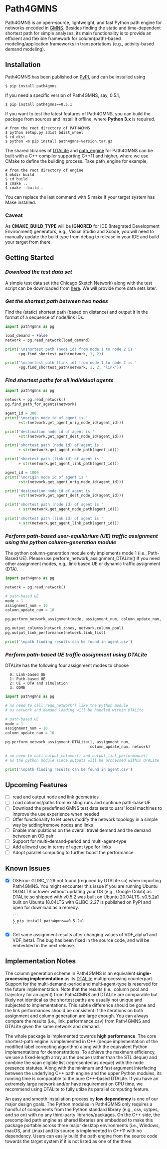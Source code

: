 # Path4GMNS

Path4GMNS is an open-source, lightweight, and fast Python path engine for networks encoded in [GMNS](https://github.com/zephyr-data-specs/GMNS). Besides finding the static and time-dependent shortest path for simple analyses, its main functionality is to provide an efficient and flexible framework for column(path)-based modeling/application frameworks in transportations (e.g., activity-based demand modeling).

## Installation
Path4GMNS has been published on [PyPI](https://pypi.org/project/path4gmns/), and can be installed using
```
$ pip install path4gmns
```
If you need a specific version of Path4GMNS, say, 0.5.1,
```
$ pip install path4gmns==0.5.1
```
If you want to test the latest features of Path4GMNS, you can build the package from sources and install it offline, where **Python 3.x** is required.
```
# from the root directory of PATH4GMNS
$ python setup.py sdist bdist_wheel
$ cd dist
$ python -m pip install path4gmns-version.tar.gz
``` 
The shared libraries of [DTALite](https://github.com/jdlph/DTALite/tree/main/src_cpp) and [path_engine](https://github.com/jdlph/Path4GMNS/tree/master/engine) for Path4GMNS can be built with a C++ compiler supporting C++11 and higher, where we use CMake to define the building process. Take path_engine for example,
```
# from the root directory of engine
$ mkdir build
$ cd build
$ cmake ..
$ cmake --build .
```
You can replace the last command with $ make if your target system has Make installed.
### Caveat
As **CMAKE_BUILD_TYPE** will be **IGNORED** for IDE (Integrated Development Environment) generators, e.g., Visual Studio and Xcode, you will need to manually update the build type from debug to release in your IDE and build your target from there.

## Getting Started
### *Download the test data set*
A simple test data set (the Chicago Sketch Network) along with the test script can be downloaded from [here](https://github.com/jdlph/Path4GMNS/tree/master/tests). We will provide more data sets later.
### *Get the shortest path between two nodes*
Find the (static) shortest path (based on distance) and output it in the format of a sequence of node/link IDs.
```python
import path4gmns as pg

load_demand = False
network = pg.read_network(load_demand)

print('\nshortest path (node id) from node 1 to node 2 is '
      +pg.find_shortest_path(network, 1, 2))

print('\nshortest path (link id) from node 1 to node 2 is '
      +pg.find_shortest_path(network, 1, 2, 'link'))
```

### *Find shortest paths for all individual agents*
```python
import path4gmns as pg

network = pg.read_network()
pg.find_path_for_agents(network)

agent_id = 300
print('\norigin node id of agent is '
      +str(network.get_agent_orig_node_id(agent_id)))

print('destination node id of agent is '
      +str(network.get_agent_dest_node_id(agent_id)))

print('shortest path (node id) of agent is ' 
      + str(network.get_agent_node_path(agent_id)))

print('shortest path (link id) of agent is ' 
      + str(network.get_agent_link_path(agent_id)))

agent_id = 1000
print('\norigin node id of agent is '
      +str(network.get_agent_orig_node_id(agent_id)))

print('destination node id of agent is '
      +str(network.get_agent_dest_node_id(agent_id)))

print('shortest path (node id) of agent is ' 
      + str(network.get_agent_node_path(agent_id)))
      
print('shortest path (link id) of agent is ' 
      + str(network.get_agent_link_path(agent_id)))
```

### *Perform path-based user-equilibrium (UE) traffic assignment using the python column-generation module*
The python column-generation module only implements mode 1 (i.e., Path-Based UE). Please use perform_network_assignment_DTALite() If you need other assignment modes, e.g., link-based UE or dynamic traffic assignment (DTA). 

```python
import path4gmns as pg

network = pg.read_network()

# path-based UE
mode = 1
assignment_num = 10
column_update_num = 10

pg.perform_network_assignment(mode, assignment_num, column_update_num, network)

pg.output_columns(network.zones, network.column_pool)
pg.output_link_performance(network.link_list)

print('\npath finding results can be found in agent.csv')
```

### *Perform path-based UE traffic assignment using DTALite*
DTALite has the following four assignment modes to choose

      0: Link-based UE
      1: Path-based UE 
      2: UE + DTA and simulation
      3: ODME

```python
import path4gmns as pg

# no need to call read_network() like the python module
# as network and demand loading will be handled within DTALite

# path-based UE
mode = 1
assignment_num = 10
column_update_num = 10

pg.perform_network_assignment_DTALite(1, assignment_num,
                                      column_update_num, network)

# no need to call output_columns() and output_link_performance() 
# as the python module since outputs will be processed within DTALite

print('\npath finding results can be found in agent.csv')
```

## Upcoming Features
- [ ] read and output node and link geometries
- [ ] Load columns/paths from existing runs and continue path-base UE
- [ ] Download the predefined GMNS test data sets to usrs' local machines to improve the use experience when needed
- [ ] Offer functionality to let users modify the network topology in a simple way by adding/remove nodes and links
- [ ] Enable manipulations on the overall travel demand and the demand between an OD pair
- [ ] Support for multi-demand-period and multi-agent-type
- [ ] Add allowed use in terms of agent type for links 
- [ ] Adopt parallel computing to further boost the performance

## Known Issues
- [x] OSError: GLIBC_2.29 not found (required by DTALite.so) when importing Path4GMNS. You might encounter this issue if you are running Ubuntu 18.04LTS or lower without updating your OS (e.g., Google Colab) as DTALite.so shipped with v0.5.2 was built on Ubuntu 20.04LTS. [v0.5.2a1](https://pypi.org/project/path4gmns/0.5.2a1/) built on Ubuntu 18.04LTS with GLIBC_2.27 is published on PyPI and open for download as a remedy.

      ```
      $ pip install path4gmns==0.5.2a1
      ```

- [x] Get same assignment results after changing values of VDF_alpha1 and VDF_beta1. The bug has been fixed in the source code, and will be embedded in the next release.

##  Implementation Notes

The column generation scheme in Path4GMNS is an equivalent **single-processing implementation** as its [DTALite](https://github.com/jdlph/DTALite/tree/main/src_cpp) multiprocessing counterpart. Support for the multi-demand-period and multi-agent-type is reserved for the future implementation. Note that the results (i.e., column pool and trajectory for an agent) from Path4GMNS and DTALite are comparable but likely not identical as the shortest paths are usually not unique and subjected to implementations. This subtle difference should be gone and the link performances should be consistent if the iterations on both assignment and column generation are large enough. You can always compare the results (i.e., link_performance.csv) from Path4GMNS and DTALite given the same network and demand.

The whole package is implemented towards **high performance**. The core shortest-path engine is implemented in C++ (deque implementation of the modified label correcting algorithm) along with the equivalent Python implementations for demonstrations. To achieve the maximum efficiency, we use a fixed-length array as the deque (rather than the STL deque) and combine the scan eligible list (represented as deque) with the node presence statutes. Along with the minimum and fast argument interfacing between the underlying C++ path engine and the upper Python modules, its running time is comparable to the pure C++-based DTALite. If you have an extremely large network and/or have requirement on CPU time, we recommend using DTALite to fully utilze its parallel computing feature.

An easy and smooth installation process by **low dependency** is one of our major design goals. The Python modules in Path4GMNS only requires a handful of components from the Python standard library (e.g., csv, cytpes, and so on) with no any third-party libraries/packages. On the C++ side, the precompiled path engine as shared libraries are embedded to make this package portable across three major desktop environments (i.e., Windows, macOS, and Linux) and its source is implemented in C++11 with no dependency. Users can easily build the path engine from the source code towards the target system if it is not listed as one of the three.